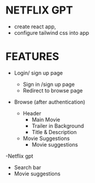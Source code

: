 # NETFLIX GPT
 - create react app,
 - configure tailwind css into app

# FEATURES
- Login/ sign up page
   - Sign in /sign up page
   - Redirect to browse page

- Browse (after authentication)
    - Header
       - Main Movie
       - Trailer in Background
       - Title & Description
    - Movie Suggestions
       -  Movie suggestions


-Netflix gpt
 - Search bar
 - Movie suggestions 
